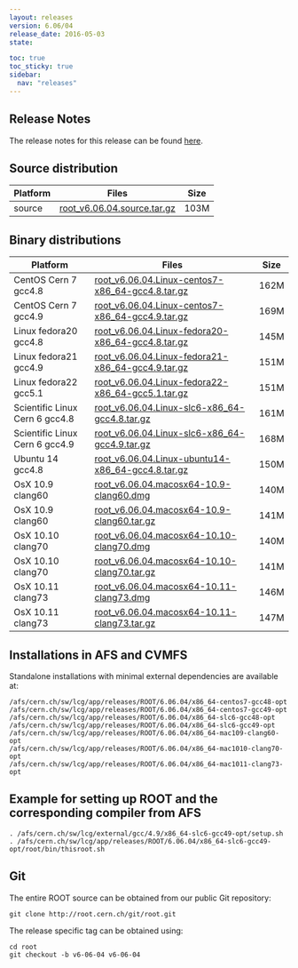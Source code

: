 ```yaml
---
layout: releases
version: 6.06/04
release_date: 2016-05-03
state:

toc: true
toc_sticky: true
sidebar:
  nav: "releases"
---
```



## Release Notes

The release notes for this release can be found [here](https://root.cern.ch/doc/v606/release-notes.html#release-6.0604).

## Source distribution

| Platform       | Files | Size |
|-----------|-------|-----|
| source | [root_v6.06.04.source.tar.gz](https://root.cern.ch/download/root_v6.06.04.source.tar.gz) | 103M |


## Binary distributions

| Platform       | Files | Size |
|-----------|-------|-----|
| CentOS Cern 7 gcc4.8 | [root_v6.06.04.Linux-centos7-x86_64-gcc4.8.tar.gz](https://root.cern.ch/download/root_v6.06.04.Linux-centos7-x86_64-gcc4.8.tar.gz) | 162M |
| CentOS Cern 7 gcc4.9 | [root_v6.06.04.Linux-centos7-x86_64-gcc4.9.tar.gz](https://root.cern.ch/download/root_v6.06.04.Linux-centos7-x86_64-gcc4.9.tar.gz) | 169M |
| Linux fedora20 gcc4.8 | [root_v6.06.04.Linux-fedora20-x86_64-gcc4.8.tar.gz](https://root.cern.ch/download/root_v6.06.04.Linux-fedora20-x86_64-gcc4.8.tar.gz) | 145M |
| Linux fedora21 gcc4.9 | [root_v6.06.04.Linux-fedora21-x86_64-gcc4.9.tar.gz](https://root.cern.ch/download/root_v6.06.04.Linux-fedora21-x86_64-gcc4.9.tar.gz) | 151M |
| Linux fedora22 gcc5.1 | [root_v6.06.04.Linux-fedora22-x86_64-gcc5.1.tar.gz](https://root.cern.ch/download/root_v6.06.04.Linux-fedora22-x86_64-gcc5.1.tar.gz) | 151M |
| Scientific Linux Cern 6 gcc4.8 | [root_v6.06.04.Linux-slc6-x86_64-gcc4.8.tar.gz](https://root.cern.ch/download/root_v6.06.04.Linux-slc6-x86_64-gcc4.8.tar.gz) | 161M |
| Scientific Linux Cern 6 gcc4.9 | [root_v6.06.04.Linux-slc6-x86_64-gcc4.9.tar.gz](https://root.cern.ch/download/root_v6.06.04.Linux-slc6-x86_64-gcc4.9.tar.gz) | 168M |
| Ubuntu 14 gcc4.8 | [root_v6.06.04.Linux-ubuntu14-x86_64-gcc4.8.tar.gz](https://root.cern.ch/download/root_v6.06.04.Linux-ubuntu14-x86_64-gcc4.8.tar.gz) | 150M |
| OsX 10.9 clang60 | [root_v6.06.04.macosx64-10.9-clang60.dmg](https://root.cern.ch/download/root_v6.06.04.macosx64-10.9-clang60.dmg) | 140M |
| OsX 10.9 clang60 | [root_v6.06.04.macosx64-10.9-clang60.tar.gz](https://root.cern.ch/download/root_v6.06.04.macosx64-10.9-clang60.tar.gz) | 141M |
| OsX 10.10 clang70 | [root_v6.06.04.macosx64-10.10-clang70.dmg](https://root.cern.ch/download/root_v6.06.04.macosx64-10.10-clang70.dmg) | 140M |
| OsX 10.10 clang70 | [root_v6.06.04.macosx64-10.10-clang70.tar.gz](https://root.cern.ch/download/root_v6.06.04.macosx64-10.10-clang70.tar.gz) | 141M |
| OsX 10.11 clang73 | [root_v6.06.04.macosx64-10.11-clang73.dmg](https://root.cern.ch/download/root_v6.06.04.macosx64-10.11-clang73.dmg) | 146M |
| OsX 10.11 clang73 | [root_v6.06.04.macosx64-10.11-clang73.tar.gz](https://root.cern.ch/download/root_v6.06.04.macosx64-10.11-clang73.tar.gz) | 147M |



## Installations in AFS and CVMFS
Standalone installations with minimal external dependencies are available at:
~~~
/afs/cern.ch/sw/lcg/app/releases/ROOT/6.06.04/x86_64-centos7-gcc48-opt
/afs/cern.ch/sw/lcg/app/releases/ROOT/6.06.04/x86_64-centos7-gcc49-opt
/afs/cern.ch/sw/lcg/app/releases/ROOT/6.06.04/x86_64-slc6-gcc48-opt
/afs/cern.ch/sw/lcg/app/releases/ROOT/6.06.04/x86_64-slc6-gcc49-opt
/afs/cern.ch/sw/lcg/app/releases/ROOT/6.06.04/x86_64-mac109-clang60-opt
/afs/cern.ch/sw/lcg/app/releases/ROOT/6.06.04/x86_64-mac1010-clang70-opt
/afs/cern.ch/sw/lcg/app/releases/ROOT/6.06.04/x86_64-mac1011-clang73-opt
~~~


## Example for setting up ROOT and the corresponding compiler from AFS
~~~
. /afs/cern.ch/sw/lcg/external/gcc/4.9/x86_64-slc6-gcc49-opt/setup.sh
. /afs/cern.ch/sw/lcg/app/releases/ROOT/6.06.04/x86_64-slc6-gcc49-opt/root/bin/thisroot.sh
~~~

## Git
The entire ROOT source can be obtained from our public Git repository:

~~~
git clone http://root.cern.ch/git/root.git
~~~
The release specific tag can be obtained using:
~~~
cd root
git checkout -b v6-06-04 v6-06-04
~~~

